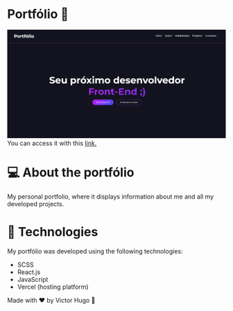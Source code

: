 # Portfólio 💼

![Alt text](src/assets/readme/portfolio.png)
You can access it with this [link.](https://project-portfolio2-0.vercel.app/)

# 💻 About the portfólio

My personal portfolio, where it displays information about me and all my developed projects.

# 🚀 Technologies

My portfólio was developed using the following technologies:

- SCSS
- React.js
- JavaScript
- Vercel (hosting platform)

Made with ❤️ by Victor Hugo 👋

